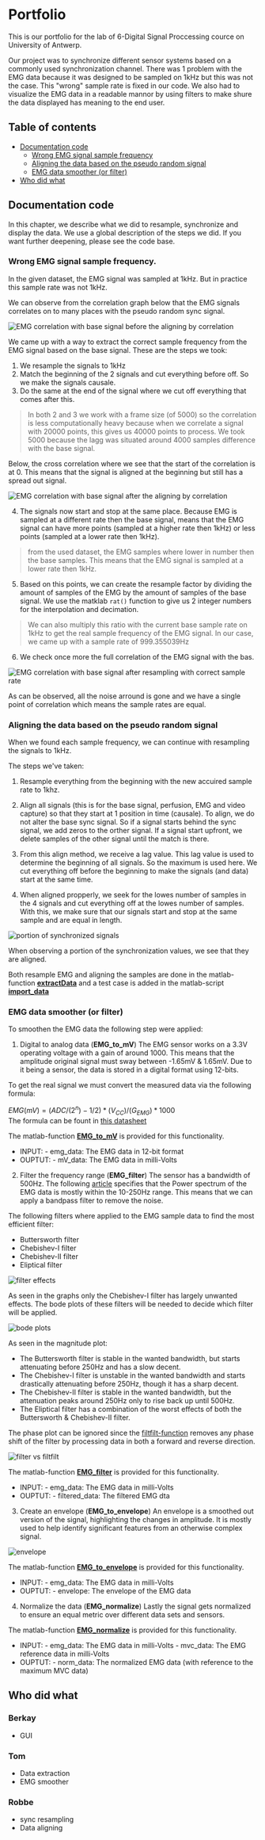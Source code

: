 # Portfolio

This is our portfolio for the lab of 6-Digital Signal Proccessing cource on University of Antwerp.

Our project was to synchronize different sensor systems based on a commonly used synchronization channel. 
There was 1 problem with the EMG data because it was designed to be sampled on 1kHz but this was not the case. This "wrong" sample rate is fixed in our code.
We also had to visualize the EMG data in a readable mannor by using filters to make shure the data displayed has meaning to the end user.

## Table of contents
- [Documentation code](#Documentation-code)
    - [Wrong EMG signal sample frequency](##Wrong-EMG-signal-sample-frequency)
    - [Aligning the data based on the pseudo random signal](##Aligning-the-data-based-on-the-pseudo-random-signal)
    - [EMG data smoother (or filter)](##EMG-data-smoother-(or-filter))
- [Who did what](#Who-did-what)

## Documentation code

In this chapter, we describe what we did to resample, synchronize and display the data. We use a global description of the steps we did. If you want further deepening, please see the code base.

### Wrong EMG signal sample frequency.

In the given dataset, the EMG signal was sampled at 1kHz. But in practice this sample rate was not 1kHz.

We can observe from the correlation graph below that the EMG signals correlates on to many places with the pseudo random sync signal.

![EMG correlation with base signal before the aligning by correlation](DOCS/assets/EMG_corr_base_before_align.png)

We came up with a way to extract the correct sample frequency from the EMG signal based on the base signal. These are the steps we took:
1. We resample the signals to 1kHz
2. Match the beginning of the 2 signals and cut everything before off. So we make the signals causale.
3. Do the same at the end of the signal where we cut off everything that comes after this.

> In both 2 and 3 we work with a frame size (of 5000) so the correlation is less computationally heavy because 
when we correlate a signal with 20000 points, this gives us 40000 points to process. We took 5000 because the lagg was situated around 4000 samples difference with the base signal.

Below, the cross correlation where we see that the start of the correlation is at 0. This means that the signal is aligned at the beginning but still has a spread out signal.

![EMG correlation with base signal after the aligning by correlation](DOCS/assets/EMG_corr_base_after_align.png)

4. The signals now start and stop at the same place. Because EMG is sampled at a different rate then the base signal, 
means that the EMG signal can have more points (sampled at a higher rate then 1kHz) or less points (sampled at a lower rate then 1kHz).

> from the used dataset, the EMG samples where lower in number then the base samples. This means that the EMG signal is sampled at a lower rate then 1kHz.

5. Based on this points, we can create the resample factor by dividing the amount of samples of the EMG by the amount of samples of the base signal.
We use the matklab <code>rat()</code> function to give us 2 integer numbers for the interpolation and decimation. 

> We can also multiply this ratio with the current base sample rate on 1kHz to get the real 
sample frequency of the EMG signal. In our case, we came up with a sample rate of 999.355039Hz

6. We check once more the full correlation of the EMG signal with the bas.

![EMG correlation with base signal after resampling with correct sample rate](DOCS/assets/EMG_corr_base_after_resample.png)

As can be observed, all the noise arround is gone and we have a single point of correlation which means the sample rates are equal.

### Aligning the data based on the pseudo random signal

When we found each sample frequency, we can continue with resampling the signals to 1kHz.

The steps we've taken:

1. Resample everything from the beginning with the new accuired sample rate to 1khz.

2. Align all signals (this is for the base signal, perfusion, EMG and video capture) so that they start at 1 position in time (causale). To align, we do not alter the base sync signal. So if a signal starts behind the sync signal, we add zeros to the orther signal. If a signal start upfront, we delete samples of the other signal until the match is there.

3. From this align method, we receive a lag value. This lag value is used to determine the beginning of all signals. So the maximum is used here. We cut everything off before the beginning to make the signals (and data) start at the same time.

4. When aligned propperly, we seek for the lowes number of samples in the 4 signals and cut everything off at the lowes number of samples. With this, we make sure that our signals start and stop at the same sample and are equal in length.

![portion of synchronized signals](DOCS/assets/sync_signals_after_resample.png)

When observing a portion of the synchronization values, we see that they are aligned.

Both resample EMG and aligning the samples are done in the matlab-function [**extractData**](./OTHER/extractData.m) and a test case is added in the matlab-script [**import_data**](./OTHER/Robbe/import_data.m)

### EMG data smoother (or filter)
To smoothen the EMG data the following step were applied:
  1) Digital to analog data (**EMG_to_mV**)
The EMG sensor works on a 3.3V operating voltage with a gain of around 1000. This means that the amplitude original signal must sway between -1.65mV & 1.65mV. Due to it being a sensor, the data is stored in a digital format using 12-bits.

To get the real signal we must convert the measured data via the following formula:</br>

$EMG(mV)=(ADC/(2^n)-1/2)*(V_{CC})/(G_{EMG})*1000$
</br>The formula can be fount in [this datasheet](https://support.pluxbiosignals.com/wp-content/uploads/2021/11/revolution-emg-sensor-datasheet-1.pdf)

The matlab-function [**EMG_to_mV**](./OTHER/Tom/EMG_to_mV.m) is provided for this functionality.
  - INPUT:  - emg_data: The EMG data in 12-bit format
  - OUPTUT: - mV_data:  The EMG data in milli-Volts

  2) Filter the frequency range (**EMG_filter**)
The sensor has a bandwidth of 500Hz. The following [article](https://www.nature.com/articles/s41598-023-33319-4) specifies that the Power spectrum of the EMG data is mostly within the 10-250Hz range. This means that we can apply a bandpass filter to remove the noise.

The following filters where applied to the EMG sample data to find the most efficient filter:
  - Buttersworth filter
  - Chebishev-I filter
  - Chebishev-II filter
  - Eliptical filter

![filter effects](./DOCS/filter_effects.jpg)

As seen in the graphs only the Chebishev-I filter has largely unwanted effects. The bode plots of these filters will be needed to decide which filter will be applied.

![bode plots](./DOCS/bode_plot.jpg)

As seen in the magnitude plot:
  - The Buttersworth filter is stable in the wanted bandwidth, but starts attenuating before 250Hz and has a slow decent.
  - The Chebishev-I filter is unstable in the wanted bandwidth and starts drastically attenuating before 250Hz, though it has a sharp decent.
  - The Chebishev-II filter is stable in the wanted bandwidth, but the attenuation peaks around 250Hz only to rise back up until 500Hz.
  - The Eliptical filter has a combination of the worst effects of both the Buttersworth & Chebishev-II filter.

The phase plot can be ignored since the [filtfilt-function](https://nl.mathworks.com/help/signal/ref/filtfilt.html) removes any phase shift of the filter by processing data in both a forward and reverse direction.

![filter vs filtfilt](./DOCS/filter_vs_filtfilt.jpg)

The matlab-function [**EMG_filter**](./OTHER/Tom/EMG_filter.m) is provided for this functionality.
  - INPUT:  - emg_data:       The EMG data in milli-Volts
  - OUPTUT: - filtered_data:  The filtered EMG dta

  3) Create an envelope (**EMG_to_envelope**)
An envelope is a smoothed out version of the signal, highlighting the changes in amplitude. It is mostly used to help identify significant features from an otherwise complex signal.

![envelope](./DOCS/envelope.jpg)

The matlab-function [**EMG_to_envelope**](./OTHER/Tom/EMG_to_envelope.m) is provided for this functionality.
  - INPUT:  - emg_data: The EMG data in milli-Volts
  - OUPTUT: - envelope: The envelope of the EMG data

  4) Normalize the data (**EMG_normalize**)
Lastly the signal gets normalized to ensure an equal metric over different data sets and sensors.

The matlab-function [**EMG_normalize**](./OTHER/Tom/EMG_normalize.m) is provided for this functionality.
  - INPUT:  - emg_data:   The EMG data in milli-Volts
            - mvc_data:   The EMG reference data in milli-Volts
  - OUPTUT: - norm_data:  The normalized EMG data (with reference to the maximum MVC data)


## Who did what
### Berkay
- GUI
### Tom
- Data extraction
- EMG smoother
### Robbe
- sync resampling
- Data aligning